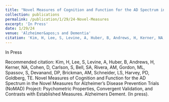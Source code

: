 ```yaml
---
title: "Novel Measures of Cognition and Function for the AD Spectrum in the Novel Measures for Alzheimers Disease Prevention Trials (NoMAD) Project: Psychometric Properties, Convergent Validation, and Contrasts with Established Measures"
collection: publications
permalink: /publication/1/29/24-Novel-Measures
excerpt: 'In Press'
date: 1/29/24
venue: 'Alzheimer&apos;s and Dementia'
citation: 'Kim, H, Lee, S, Levine, A, Huber, B, Andrews, H, Kerner, NA, Cohen, D, Carlson, S, Bell, SA, Rivera, AM, Gordon, ML, Spassov, S, Devanand, DP, Brickman, AM, Schneider, LS, Harvey, PD, Goldberg, TE. Novel Measures of Cognition and Function for the AD Spectrum in the Novel Measures for Alzheimer’s Disease Prevention Trials (NoMAD) Project: Psychometric Properties, Convergent Validation, and Contrasts with Established Measures. Alzheimers Dement. (In press).'
---
```

In Press

Recommended citation: Kim, H, Lee, S, Levine, A, Huber, B, Andrews, H, Kerner, NA, Cohen, D, Carlson, S, Bell, SA, Rivera, AM, Gordon, ML, Spassov, S, Devanand, DP, Brickman, AM, Schneider, LS, Harvey, PD, Goldberg, TE. Novel Measures of Cognition and Function for the AD Spectrum in the Novel Measures for Alzheimer’s Disease Prevention Trials (NoMAD) Project: Psychometric Properties, Convergent Validation, and Contrasts with Established Measures. Alzheimers Dement. (In press).